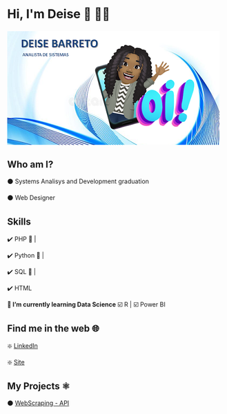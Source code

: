  # **Hi, I'm Deise** 👋 👩‍💻  
###
![Github Logo](v-card_github.png)

## **Who am I?**
  
  ⚫ Systems Analisys and Development graduation 
  
  ⚫ Web Designer

## **Skills**

  ✔️ PHP 🐘 |
  
  ✔️ Python 🐍 |
  
  ✔️ SQL 🔎 |
  
  ✔️ HTML 
  
  **🌱 I’m currently learning Data Science**
      ☑️ R |
      ☑️ Power BI
      
## **Find me in the web** 🌐

  ❇️ [LinkedIn](https://www.linkedin.com/in/deise-barreto/)
  
  ❇️ [Site](https://www.webdbarreto.com.br)


## **My Projects** ⚛️

  ⚫ [WebScraping - API](https://github.com/dzbarreto/Webdbarreto)











